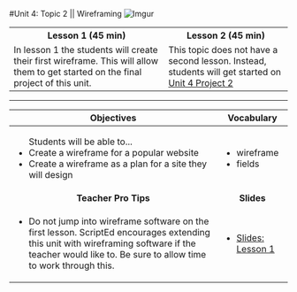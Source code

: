 #Unit 4: Topic 2 ||  Wireframing
![Imgur](http://i.imgur.com/hwLWyaBm.png) 

<table>
<tr>
	<th>Lesson 1 (45 min)</th>
	<th>Lesson 2 (45 min)</th>
</tr>
<tr>

<tr>
	<td>In lesson 1 the students will create their first wireframe. This will allow them to get started on the final project of this unit.</td>
	<td> This topic does not have a second lesson. Instead, students will get started on <a target="_blank" href="../../projects/project2"> Unit 4 Project 2</a> </td>
</tr>
</table>

***


| Objectives | Vocabulary |
|-------|-------|
| <ul>Students will be able to...<li> Create a wireframe for a popular website</li> <li>Create a wireframe as a plan for a site they will design</li> </ul>  | <ul> <li>wireframe</li> <li>fields</li> </ul> | 
| <center> **Teacher Pro Tips** </center> |<center> **Slides** </center> |
|<ul><li>Do not jump into wireframe software on the first lesson. ScriptEd encourages extending this unit with wireframing software if the teacher would like to. Be sure to allow time to work through this.</li></ul>| <ul><li><a target="_blank" href = "https://docs.google.com/presentation/d/1Kucmz9XY1Rja93996UW1X8pSK9w_QWvQnhX6pLP_Ujs/edit#slide=id.g135945ce02_0_222">Slides: Lesson 1</a></li></ul> |




